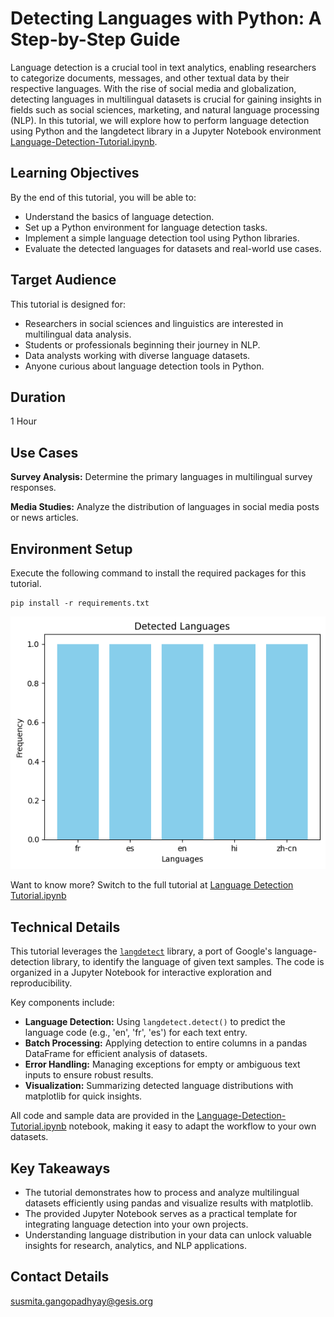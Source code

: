 # Detecting Languages with Python: A Step-by-Step Guide

Language detection is a crucial tool in text analytics, enabling researchers to categorize documents, messages, and other textual data by their respective languages. With the rise of social media and globalization, detecting languages in multilingual datasets is crucial for gaining insights in fields such as social sciences, marketing, and natural language processing (NLP). In this tutorial, we will explore how to perform language detection using Python and the langdetect library in a Jupyter Notebook environment [Language-Detection-Tutorial.ipynb](Language-Detection-Tutorial.ipynb).

## Learning Objectives
By the end of this tutorial, you will be able to:

- Understand the basics of language detection.
- Set up a Python environment for language detection tasks.
- Implement a simple language detection tool using Python libraries.
- Evaluate the detected languages for datasets and real-world use cases.

## Target Audience
This tutorial is designed for:

- Researchers in social sciences and linguistics are interested in multilingual data analysis.
- Students or professionals beginning their journey in NLP.
- Data analysts working with diverse language datasets.
- Anyone curious about language detection tools in Python.

## Duration
1 Hour

## Use Cases
**Survey Analysis:** Determine the primary languages in multilingual survey responses.

**Media Studies:** Analyze the distribution of languages in social media posts or news articles.

## Environment Setup

Execute the following command to install the required packages for this tutorial. 


```
pip install -r requirements.txt
```

![](language-detection.png)

Want to know more? Switch to the full tutorial at [Language Detection Tutorial.ipynb](Language-Detection-Tutorial.ipynb)
## Technical Details

This tutorial leverages the [`langdetect`](https://github.com/Mimino666/langdetect) library, a port of Google's language-detection library, to identify the language of given text samples. The code is organized in a Jupyter Notebook for interactive exploration and reproducibility.

Key components include:

- **Language Detection:** Using `langdetect.detect()` to predict the language code (e.g., 'en', 'fr', 'es') for each text entry.
- **Batch Processing:** Applying detection to entire columns in a pandas DataFrame for efficient analysis of datasets.
- **Error Handling:** Managing exceptions for empty or ambiguous text inputs to ensure robust results.
- **Visualization:** Summarizing detected language distributions with matplotlib for quick insights.

All code and sample data are provided in the [Language-Detection-Tutorial.ipynb](Language-Detection-Tutorial.ipynb) notebook, making it easy to adapt the workflow to your own datasets.

## Key Takeaways

- The tutorial demonstrates how to process and analyze multilingual datasets efficiently using pandas and visualize results with matplotlib.
- The provided Jupyter Notebook serves as a practical template for integrating language detection into your own projects.
- Understanding language distribution in your data can unlock valuable insights for research, analytics, and NLP applications.

## Contact Details
susmita.gangopadhyay@gesis.org